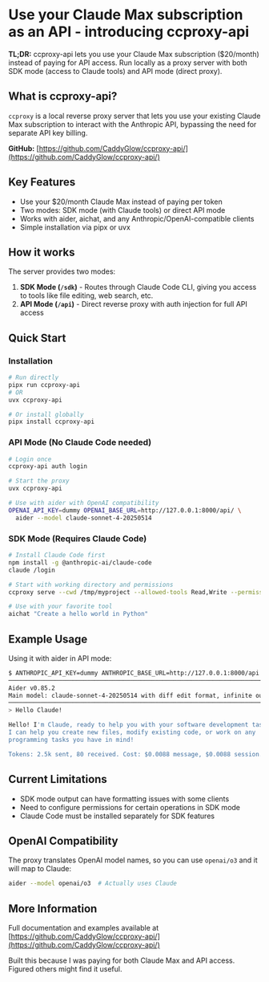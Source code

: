 # Use your Claude Max subscription as an API - introducing ccproxy-api

**TL;DR:** ccproxy-api lets you use your Claude Max subscription ($20/month) instead of paying for API access. Run locally as a proxy server with both SDK mode (access to Claude tools) and API mode (direct proxy).

## What is ccproxy-api?

`ccproxy` is a local reverse proxy server that lets you use your existing Claude Max subscription to interact with the Anthropic API, bypassing the need for separate API key billing.

**GitHub:** [https://github.com/CaddyGlow/ccproxy-api/](https://github.com/CaddyGlow/ccproxy-api/)

## Key Features

- Use your $20/month Claude Max instead of paying per token
- Two modes: SDK mode (with Claude tools) or direct API mode
- Works with aider, aichat, and any Anthropic/OpenAI-compatible clients
- Simple installation via pipx or uvx

## How it works

The server provides two modes:

1. **SDK Mode (`/sdk`)** - Routes through Claude Code CLI, giving you access to tools like file editing, web search, etc.
2. **API Mode (`/api`)** - Direct reverse proxy with auth injection for full API access

## Quick Start

### Installation
```bash
# Run directly
pipx run ccproxy-api
# OR
uvx ccproxy-api

# Or install globally
pipx install ccproxy-api
```

### API Mode (No Claude Code needed)
```bash
# Login once
ccproxy-api auth login

# Start the proxy
uvx ccproxy-api

# Use with aider with OpenAI compatibility
OPENAI_API_KEY=dummy OPENAI_BASE_URL=http://127.0.0.1:8000/api/ \
  aider --model claude-sonnet-4-20250514
```

### SDK Mode (Requires Claude Code)
```bash
# Install Claude Code first
npm install -g @anthropic-ai/claude-code
claude /login

# Start with working directory and permissions
ccproxy serve --cwd /tmp/myproject --allowed-tools Read,Write --permission-mode acceptEdits

# Use with your favorite tool
aichat "Create a hello world in Python"
```

## Example Usage

Using it with aider in API mode:

```sh
$ ANTHROPIC_API_KEY=dummy ANTHROPIC_BASE_URL=http://127.0.0.1:8000/api aider --model claude-sonnet-4-20250514
───────────────────────────────────────────────────────────────────────────────
Aider v0.85.2
Main model: claude-sonnet-4-20250514 with diff edit format, infinite output
───────────────────────────────────────────────────────────────────────────────
> Hello Claude!

Hello! I'm Claude, ready to help you with your software development tasks.
I can help you create new files, modify existing code, or work on any
programming tasks you have in mind!

Tokens: 2.5k sent, 80 received. Cost: $0.0088 message, $0.0088 session.
```

## Current Limitations

- SDK mode output can have formatting issues with some clients
- Need to configure permissions for certain operations in SDK mode
- Claude Code must be installed separately for SDK features

## OpenAI Compatibility

The proxy translates OpenAI model names, so you can use `openai/o3` and it will map to Claude:

```bash
aider --model openai/o3  # Actually uses Claude
```

## More Information

Full documentation and examples available at [https://github.com/CaddyGlow/ccproxy-api/](https://github.com/CaddyGlow/ccproxy-api/)

Built this because I was paying for both Claude Max and API access. Figured others might find it useful.
